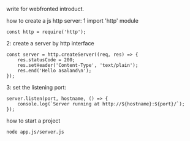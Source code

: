 write for webfronted introduct.

how to create a js http server:
1 import 'http' module
```
const http = require('http');
```
2: create a server by http interface
```
const server = http.createServer((req, res) => {
    res.statusCode = 200;
    res.setHeader('Content-Type', 'text/plain');
    res.end('Hello asaland\n');
});
```
3: set the listening port:
```
server.listen(port, hostname, () => {
    console.log(`Server running at http://${hostname}:${port}/`);
});
```


how to start a project
```
node app.js/server.js
```